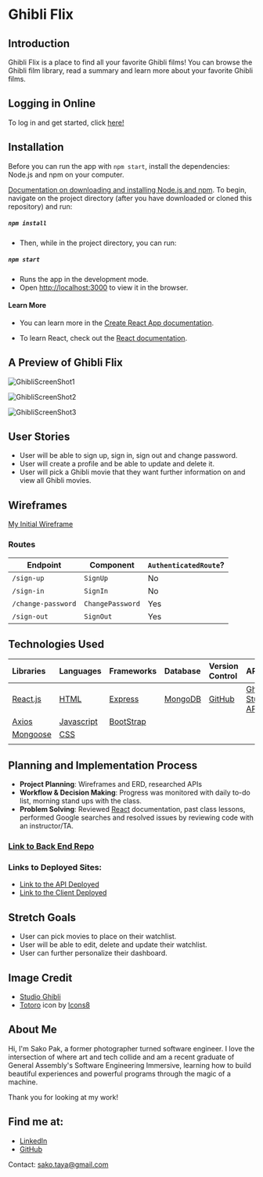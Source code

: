 # Ghibli Flix

## Introduction

Ghibli Flix is a place to find all your favorite Ghibli films! You can browse the Ghibli film library, read a summary and learn more about your favorite Ghibli films.

## Logging in Online
 To log in and get started, click <a href="https://sakopak.github.io/Ghibli-Flix/" target="_blank">here!</a>

## Installation

Before you can run the app with `npm start`, install the dependencies: Node.js and npm on your computer. 

[Documentation on downloading and installing Node.js and npm](https://docs.npmjs.com/downloading-and-installing-node-js-and-npm).
To begin, navigate on the project directory (after you have downloaded or cloned this repository) and run:

##### `npm install`

- Then, while in the project directory, you can run:

##### `npm start`

- Runs the app in the development mode.
- Open [http://localhost:3000](http://localhost:3000) to view it in the browser.

#### Learn More

- You can learn more in the [Create React App documentation](https://facebook.github.io/create-react-app/docs/getting-started).

- To learn React, check out the [React documentation](https://reactjs.org/).

## A Preview of Ghibli Flix
![GhibliScreenShot1](https://user-images.githubusercontent.com/82487617/171982525-233f2371-1478-4f24-bc54-2f6b76e4d664.png)

![GhibliScreenShot2](https://user-images.githubusercontent.com/82487617/171982562-d1b0abf7-f700-4abe-bc04-df907bb1aa50.png)

![GhibliScreenShot3](https://user-images.githubusercontent.com/82487617/171982588-53f57974-e977-4ef7-9301-3aa80110ccfa.png)

## User Stories    

- User will be able to sign up, sign in, sign out and change password.
- User will create a profile and be able to update and delete it.
- User will pick a Ghibli movie that they want further information on and view all Ghibli movies.

## Wireframes

[My Initial Wireframe](https://imgur.com/a/Hg5Kigl)


### Routes

| Endpoint         | Component | `AuthenticatedRoute`? |
|------------------|-------------------|-------|
| `/sign-up`       | `SignUp`    | No |
| `/sign-in`       | `SignIn`    | No |
| `/change-password` | `ChangePassword`  | Yes |
| `/sign-out`        | `SignOut`   | Yes |
 

## Technologies Used

|    Libraries      | Languages        | Frameworks              | Database          | Version Control      | API           |
|:-----------------------------------------|:----------------|:---------------------|:-----------------|:--------------------|:-----------------|
| [React.js](https://reactjs.org/)       |    [HTML](https://developer.mozilla.org/en-US/docs/Web/HTML)        |  [Express](https://expressjs.com/) | [MongoDB](https://www.mongodb.com/)   | [GitHub](https://github.com/) | [Ghibli Studio API](https://ghibliapi.herokuapp.com/)     |
|   [Axios](https://www.npmjs.com/package/axios)        | [Javascript](https://www.javascript.com/)          | [BootStrap](https://getbootstrap.com/)       |           |
|   [Mongoose](https://mongoosejs.com/)         | [CSS](https://developer.mozilla.org/en-US/docs/Web/CSS)          |        |          |
|         |           |        |         |

## Planning and Implementation Process

  - **Project Planning**: Wireframes and ERD, researched APIs
  - **Workflow & Decision Making**: Progress was monitored with daily to-do list, morning stand ups with the class.
  - **Problem Solving**: Reviewed [React](https://reactjs.org/) documentation, past class lessons, performed Google searches and resolved issues by reviewing code with an instructor/TA.
 
### [Link to Back End Repo](https://github.com/SakoPak/Ghibli-Flix-Express)
### Links to Deployed Sites:
- [Link to the API Deployed](https://afternoon-earth-27940.herokuapp.com/)
- [Link to the Client Deployed](https://sakopak.github.io/Ghibli-Flix/)

## Stretch Goals
- User can pick movies to place on their watchlist.
- User will be able to edit, delete and update their watchlist.
- User can further personalize their dashboard.

## Image Credit
- [Studio Ghibli](https://www.ghibli.jp/)
- <a target="_blank" href="https://icons8.com/icon/13wc47z7qRRJ/totoro">Totoro</a> icon by <a target="_blank" href="https://icons8.com">Icons8</a>
  
## About Me

Hi, I'm Sako Pak, a former photographer turned software engineer.
I love the intersection of where art and tech collide and am a recent graduate of General Assembly's Software Engineering Immersive, learning how to build beautiful experiences and powerful programs through the magic of a machine.

Thank you for looking at my work!  


## Find me at:
- <a href="https://www.linkedin.com/in/sako-pak/" target="_blank">LinkedIn</a>
- <a href="https://github.com/SakoPak" target="_blank">GitHub</a>

Contact: sako.taya@gmail.com
